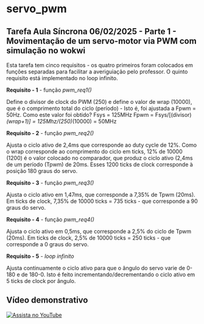 # servo_pwm

## Tarefa Aula Síncrona 06/02/2025 - Parte 1 - Movimentação de um servo-motor via PWM com simulação no wokwi

Esta tarefa tem cinco requisitos - os quatro primeiros foram colocados em funções separadas para facilitar a averiguiação pelo professor.
O quinto requisito está implementado no loop infinito.

**Requisito - 1** - função *pwm_req1()*

Define o divisor de clock do PWM (250) e define o valor de wrap (10000), que é o comprimento total do ciclo (período) - Isto é, foi ajustada a Fpwm = 50Hz.
Como este valor foi obtido?
Fsys = 125MHz  Fpwm = Fsys/[(divisor)*(wrap+1)] = 125Mhz/(250)*(10000) = 50MHz

**Requisito - 2** - função *pwm_req2()*

Ajusta o ciclo ativo de 2,4ms que corresponde ao duty cycle de 12%.
Como o wrap corresponde ao comprimento do ciclo em ticks, 12% de 10000 (1200) é o valor colocado no comparador, que 
produz o ciclo ativo (2,4ms de um período (Tpwm) de 20ms.
Esses 1200 ticks de clock corresponde à posição 180 graus do servo.

**Requisito - 3** - função *pwm_req3()*

Ajusta o ciclo ativo em 1,47ms, que corresponde a 7,35% de Tpwm (20ms).
Em ticks de clock, 7,35% de 10000 ticks = 735 ticks - que corresponde a 90 graus do servo.

**Requisito - 4** - função *pwm_req4()*

Ajusta o ciclo ativo em 0,5ms, que corresponde a 2,5% do ciclo de Tpwm (20ms).
Em ticks de clock, 2,5% de 10000 ticks = 250 ticks - que corresponde a 0 graus do servo.

**Requisito - 5** - *loop infinito*

Ajusta continuamente o ciclo ativo para que o ângulo do servo varie de 0-180 e de 180-0.
Isto é feito incrementando/decrementando o ciclo ativo em 5 ticks de clock por ângulo.

## Vídeo demonstrativo



[![Assista no YouTube](https://img.youtube.com/vi/jslxKx2X8CM/maxresdefault.jpg)](https://youtu.be/jslxKx2X8CM)

